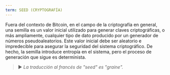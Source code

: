 ```yaml
---
term: SEED (CRYPTOGRAFÍA)
---
```


Fuera del contexto de Bitcoin, en el campo de la criptografía en general, una semilla es un valor inicial utilizado para generar claves criptográficas, o más ampliamente, cualquier tipo de dato producido por un generador de números pseudoaleatorios. Este valor inicial debe ser aleatorio e impredecible para asegurar la seguridad del sistema criptográfico. De hecho, la semilla introduce entropía en el sistema, pero el proceso de generación que sigue es determinista.

> ► *La traducción al francés de "seed" es "graine".*